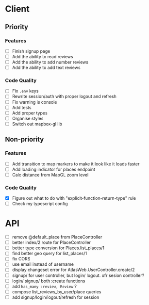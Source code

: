# Client

## Priority

### Features

- [ ] Finish signup page
- [ ] Add the ability to read reviews
- [ ] Add the ability to add number reviews
- [ ] Add the ability to add text reviews

### Code Quality

- [ ] Fix `.env` keys
- [ ] Rewrite session/auth with proper logout and refresh
- [ ] Fix warning is console
- [ ] Add tests
- [ ] Add proper types
- [ ] Organise styles
- [ ] Switch out mapbox-gl lib

## Non-priority

### Features

- [ ] Add transition to map markers to make it look like it loads faster
- [ ] Add loading indicator for places endpoint
- [ ] Calc distance from MapGL zoom level

### Code Quality

- [x] Figure out what to do with "explicit-function-return-type" rule
- [ ] Check my typescript config

# API

- [ ] remove @default_place from PlaceController
- [ ] better index/2 route for PlaceController
- [ ] better type conversion for Places.list_places/1
- [ ] find better geo query for list_places/1
- [ ] fix CORS
- [ ] use email instead of username
- [ ] display changeset error for AtlasWeb.UserController.create/2
- [ ] signup/ for user controller, but login/ logout. ofr sesion controller?
- [ ] login/ signup/ both :create functions
- [ ] add `has_many :review, Review` ?
- [ ] compose list_reviews_by_user/place queries
- [ ] add signup/login/logout/refresh for session
